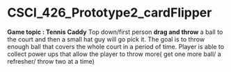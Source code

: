 # CSCI_426_Prototype2_cardFlipper
**Game topic :  Tennis Caddy** 
Top down/first person **drag and throw** a ball to the court and then a small hat guy will go pick it.
The goal is to throw enough ball that covers the whole court in a period of time.
Player is able to collect power ups that allow the player to throw more( get one more ball/ a refresher/ throw two at a time) 
